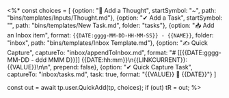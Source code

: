 <%*
const choices = [
        {option: "💭 Add a Thought", startSymbol: "~", path: "bins/templates/Inputs/Thought.md"},
        {option: "✔ Add a Task", startSymbol: "", path: "bins/templates/New Task.md", folder: "tasks"},
        {option: "📥 Add an Inbox item", format: `{{DATE:gggg-MM-DD-HH-MM-SS}} - {{NAME}}`, folder: "inbox", path: "bins/templates/Inbox Template.md"},
        {option: "✍ Quick Capture", captureTo: "inbox/appendToInbox.md", format: "# [[{{DATE:gggg-MM-DD - ddd MMM D}}]] {{DATE:hh:mm}}\n{{LINKCURRENT}}: {{VALUE}}\n\n", prepend: false},
        {option: "✔ Quick Capture Task", captureTo: "inbox/tasks.md", task: true, format: "{{VALUE}} 📆 {{DATE}}"}
]

const out = await tp.user.QuickAdd(tp, choices);
if (out) tR = out;
%>